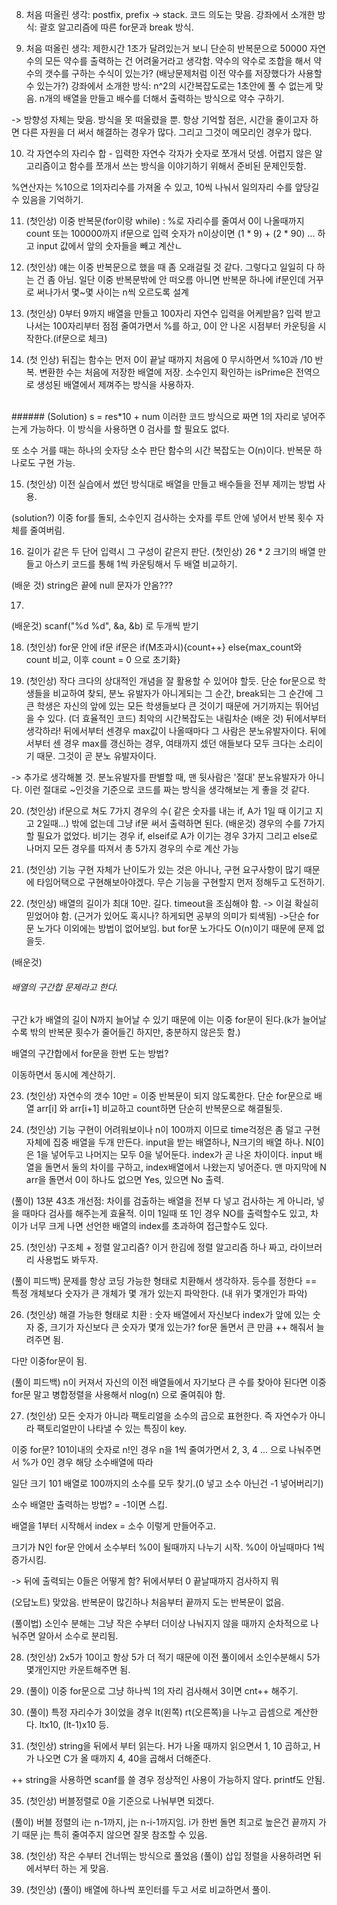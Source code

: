 008. 처음 떠올린 생각: postfix, prefix -> stack. 코드 의도는 맞음.
강좌에서 소개한 방식: 괄호 알고리즘에 따른 for문과 break 방식.

009. 처음 떠올린 생각: 제한시간 1초가 달려있는거 보니 단순히 반복문으로 50000 자연수의 모든 약수를 출력하는 건 어려울거라고 생각함.
약수의 약수로 조합을 해서 약수의 갯수를 구하는 수식이 있는가? (배낭문제처럼 이전 약수를 저장했다가 사용할 수 있는가?)
강좌에서 소개한 방식: n^2의 시간복잡도로는 1초안에 풀 수 없는게 맞음.
n개의 배열을 만들고 배수를 더해서 출력하는 방식으로 약수 구하기.

-> 방향성 자체는 맞음. 방식을 못 떠올렸을 뿐.
항상 기억할 점은, 시간을 줄이고자 하면 다른 자원을 더 써서 해결하는 경우가 많다. 그리고 그것이 메모리인 경우가 많다.

010. 각 자연수의 자리수 합 - 입력한 자연수 각자가 숫자로 쪼개서 덧셈. 어렵지 않은 알고리즘이고 함수를 쪼개서 쓰는 방식을 이야기하기 위해서 준비된 문제인듯함.

%연산자는 %10으로 1의자리수를 가져올 수 있고, 10씩 나눠서 일의자리 수를 앞당길 수 있음을 기억하기.

011. (첫인상)
이중 반복문(for이랑 while) : %로 자리수를 줄여서 0이 나올때까지 count
또는
100000까지 if문으로 입력 숫자가 n이상이면 (1 * 9) + (2 * 90) ... 하고 input 값에서 앞의 숫자들을 빼고 계산ㄴ

012. (첫인상)
얘는 이중 반복문으로 했을 때 좀 오래걸릴 것 같다. 그렇다고 일일히 다 하는 건 좀 아님.
일단 이중 반복문밖에 안 떠오름
아니면 반복문 하나에 if문인데 거꾸로 써나가서 몇~몇 사이는 n씩 오르도록 설계

013. (첫인상)
0부터 9까지 배열을 만들고
100자리 자연수 입력을 어케받음?
입력 받고 나서는 100자리부터 점점 줄여가면서 %를 하고, 0이 안 나온 시점부터 카운팅을 시작한다.(if문으로 체크)

014. (첫 인상)
뒤집는 함수는 먼저 0이 끝날 때까지 처음에 0 무시하면서 %10과 /10 반복.
변환한 수는 처음에 저장한 배열에 저장.
소수인지 확인하는 isPrime은 전역으로 생성된 배열에서 제껴주는 방식을 사용하자.
<br/>
###### (Solution)
s = res*10 + num
이러한 코드 방식으로 짜면 1의 자리로 넣어주는게 가능하다.
이 방식을 사용하면 0 검사를 할 필요도 없다.

또 소수 거를 때는 하나의 숫자당 소수 판단 함수의 시간 복잡도는 O(n)이다. 반복문 하나로도 구현 가능.
<br/>

015. (첫인상)
이전 실습에서 썼던 방식대로 배열을 만들고 배수들을 전부 제끼는 방법 사용.

(solution?)
이중 for를 돌되, 소수인지 검사하는 숫자를 루트 안에 넣어서 반복 횟수 자체를 줄여버림.

16. 길이가 같은 두 단어 입력시 그 구성이 같은지 판단.
(첫인상)
26 * 2 크기의 배열 만들고 아스키 코드를 통해 1씩 카운팅해서 두 배열 비교하기.

(배운 것)
string은 끝에 null 문자가 안옴???

17. 
(배운것)
scanf("%d %d", &a, &b) 로 두개씩 받기

18. (첫인상)
for문 안에 if문
if문은 if(M초과시){count++} else{max_count와 count 비교, 이후 count = 0 으로 초기화}

19. (첫인상)
작다 크다의 상대적인 개념을 잘 활용할 수 있어야 할듯.
단순 for문으로 학생들을 비교하여 찾되, 분노 유발자가 아니게되는 그 순간, break되는 그 순간에 그 큰 학생은 자신의 앞에 있는 모든 학생들보다 큰 것이기 때문에
거기까지는 뛰어넘을 수 있다. (더 효율적인 코드)
최악의 시간복잡도는 내림차순
(배운 것)
뒤에서부터 생각하라!
뒤에서부터 센경우 max값이 나올때마다 그 사람은 분노유발자이다. 뒤에서부터 센 경우 max를 갱신하는 경우, 여태까지 셌던 애들보다 모두 크다는 소리이기 때문.
그것이 곧 분노 유발자이다.

-> 추가로 생각해볼 것.
분노유발자를 판별할 때, 맨 뒷사람은 '절대' 분노유발자가 아니다. 이런 절대로 ~인것을 기준으로 코드를 짜는 방식을 생각해보는 게 좋을 것 같다.

20. (첫인상)
if문으로 쳐도 7가지 경우의 수( 같은 숫자를 내는 if, A가 1일 때 이기고 지고 2일때...) 밖에 없는데 그냥 if문 써서 출력하면 된다.
(배운것)
경우의 수를 7가지 할 필요가 없었다.
비기는 경우 if,
elseif로 A가 이기는 경우 3가지
그리고 else로 나머지 모든 경우를 따져서 총 5가지 경우의 수로 계산 가능

21. (첫인상)
기능 구현 자체가 난이도가 있는 것은 아니나, 구현 요구사항이 많기 때문에 타임어택으로 구현해보아야겠다.
무슨 기능을 구현할지 먼저 정해두고 도전하기.

22. (첫인상)
배열의 길이가 최대 10만. 길다. timeout을 조심해야 함. -> 이걸 확실히 믿었어야 함.
(근거가 있어도 혹시나? 하게되면 공부의 의미가 퇴색됨)
->단순 for문 노가다 이외에는 방법이 없어보임. but for문 노가다도 O(n)이기 때문에 문제 없을듯.

(배운것)
###### 배열의 구간합 문제라고 한다.
구간 k가 배열의 길이 N까지 늘어날 수 있기 때문에 이는 이중 for문이 된다.(k가 늘어날수록 밖의 반복문 횟수가 줄어들긴 하지만, 충분하지 않은듯 함.)

배열의 구간합에서 for문을 한번 도는 방법?

이동하면서 동시에 계산하기.

23. (첫인상)
자연수의 갯수 10만 = 이중 반복문이 되지 않도록한다.
단순 for문으로 배열 arr[i] 와 arr[i+1] 비교하고 count하면 단순히 반복문으로 해결될듯.


24. (첫인상)
기능 구현이 어려워보이나 n이 100까지 이므로 time걱정은 좀 덜고 구현 자체에 집중
배열을 두개 만든다.
input을 받는 배열하나, N크기의 배열 하나.
N[0]은 1을 넣어두고 나머지는 모두 0을 넣어둔다.
index가 곧 나온 차이이다.
input 배열을 돌면서 둘의 차이를 구하고, index배열에서 나왔는지 넣어준다.
맨 마지막에 N arr을 돌면서 0이 하나도 없으면 Yes, 있으면 No 출력.

(풀이) 13분 43초
개선점: 차이를 검출하는 배열을 전부 다 넣고 검사하는 게 아니라, 넣을 때마다 검사를 해주는게 효율적.
이미 1일때 또 1인 경우 NO를 출력할수도 있고,
차이가 너무 크게 나면 선언한 배열의 index를 초과하여 접근할수도 있다.

25. (첫인상)
구조체 + 정렬 알고리즘?
이거 한김에 정렬 알고리즘 하나 짜고, 라이브러리 사용법도 봐두자.

(풀이 피드백)
문제를 항상 코딩 가능한 형태로 치환해서 생각하자.
등수를 정한다 == 특정 개체보다 숫자가 큰 개체가 몇 개가 있는지 파악한다. (내 위가 몇개인가 파악)

26. (첫인상)
해결 가능한 형태로 치환 : 숫자 배열에서 자신보다 index가 앞에 있는 숫자 중, 크기가 자신보다 큰 숫자가 몇개 있는가?
for문 돌면서 큰 만큼 ++ 해줘서 늘려주면 됨.

다만 이중for문이 됨.

(풀이 피드백)
n이 커져서 자신의 이전 배열들에서 자기보다 큰 수를 찾아야 된다면
이중 for문 말고 병합정렬을 사용해서 nlog(n) 으로 줄여줘야 함.

27. (첫인상)
모든 숫자가 아니라 팩토리얼을 소수의 곱으로 표현한다.
즉 자연수가 아니라 팩토리얼만이 나타낼 수 있는 특징이 key.

이중 for문?
101이내의 숫자로 n!인 경우
n을 1씩 줄여가면서 2, 3, 4 ... 으로 나눠주면서 %가 0인 경우 해당 소수배열에 따라 

일단 크기 101 배열로 100까지의 소수를 모두 찾기.(0 넣고 소수 아닌건 -1 넣어버리기)

소수 배열만 출력하는 방법? = -1이면 스킵.

배열을 1부터 시작해서 index = 소수 이렇게 만들어주고.

크기가 N인 for문 안에서 소수부터 %0이 될때까지 나누기 시작.
%0이 아닐때마다 1씩 증가시킴.

-> 뒤에 출력되는 0들은 어떻게 함?
뒤에서부터 0 끝날때까지 검사하지 뭐

(오답노트)
맞았음. 반복문이 많긴하나 처음부터 끝까지 도는 반복문이 없음.

(풀이법)
소인수 분해는 그냥 작은 수부터 더이상 나눠지지 않을 때까지 순차적으로 나눠주면
알아서 소수로 분리됨.


28. (첫인상)
2x5가 10이고 항상 5가 더 적기 때문에 이전 풀이에서 소인수분해시 5가 몇개인지만 카운트해주면 됨.

29. (풀이)
이중 for문으로 그냥 하나씩 1의 자리 검사해서 3이면 cnt++ 해주기.

30. (풀이)
특정 자리수가 3이었을 경우 lt(왼쪽) rt(오른쪽)을 나누고 곱셈으로 계산한다. ltx10, (lt-1)x10 등.

31. (첫인상)
string을 뒤에서 부터 읽는다.
H가 나올 때까지 읽으면서 1, 10 곱하고, H가 나오면 C가 올 때까지 4, 40을 곱해서 더해준다.

++ string을 사용하면 scanf를 쓸 경우 정상적인 사용이 가능하지 않다.
printf도 안됨.

35. (첫인상)
버블정렬로 0을 기준으로 나눠부면 되겠다.

(풀이)
버블 정렬의 i는 n-1까지, j는 n-i-1까지임. i가 한번 돌면 최고로 높은건 끝까지 가기 때문
j는 특히 줄여주지 않으면 잘못 참조할 수 있음.

38. (첫인상)
작은 수부터 건너뛰는 방식으로 풀었음
(풀이)
삽입 정렬을 사용하려면 뒤에서부터 하는 게 맞음.

39. (첫인상)
(풀이)
배열에 하나씩 포인터를 두고 서로 비교하면서 풀이.